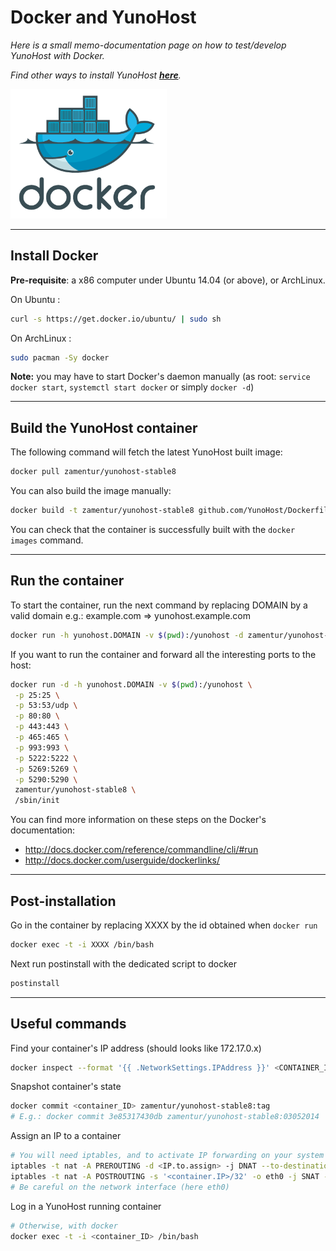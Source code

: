 # Docker and YunoHost

*Here is a small memo-documentation page on how to test/develop YunoHost with Docker.*

*Find other ways to install YunoHost **[here](/install)**.*

<img src="/images/docker.png" width=250>

---

## Install Docker

**Pre-requisite**: a x86 computer under Ubuntu 14.04 (or above), or ArchLinux.

On Ubuntu :
```bash
curl -s https://get.docker.io/ubuntu/ | sudo sh
```

On ArchLinux :
```bash
sudo pacman -Sy docker
```

**Note:** you may have to start Docker's daemon manually (as root: `service docker start`, `systemctl start docker` or simply `docker -d`)

---

## Build the YunoHost container

The following command will fetch the latest YunoHost built image:
```bash
docker pull zamentur/yunohost-stable8
```

You can also build the image manually:
```bash
docker build -t zamentur/yunohost-stable8 github.com/YunoHost/Dockerfile
```

You can check that the container is successfully built with the `docker images` command.

---

## Run the container
To start the container, run the next command by replacing DOMAIN by a valid domain e.g.: example.com => yunohost.example.com
```bash
docker run -h yunohost.DOMAIN -v $(pwd):/yunohost -d zamentur/yunohost-stable8 /sbin/init
```

If you want to run the container and forward all the interesting ports to the host:

```bash
docker run -d -h yunohost.DOMAIN -v $(pwd):/yunohost \
 -p 25:25 \
 -p 53:53/udp \
 -p 80:80 \
 -p 443:443 \
 -p 465:465 \
 -p 993:993 \
 -p 5222:5222 \
 -p 5269:5269 \
 -p 5290:5290 \
 zamentur/yunohost-stable8 \
 /sbin/init
```

You can find more information on these steps on the Docker's documentation:
* http://docs.docker.com/reference/commandline/cli/#run
* http://docs.docker.com/userguide/dockerlinks/

---

## Post-installation
Go in the container by replacing XXXX by the id obtained when `docker run`
```bash
docker exec -t -i XXXX /bin/bash
```
Next run postinstall with the dedicated script to docker
```bash
postinstall
```


---

## Useful commands


Find your container's IP address (should looks like 172.17.0.x)

```bash
docker inspect --format '{{ .NetworkSettings.IPAddress }}' <CONTAINER_ID>
```


Snapshot container's state

```bash
docker commit <container_ID> zamentur/yunohost-stable8:tag
# E.g.: docker commit 3e85317430db zamentur/yunohost-stable8:03052014
```

Assign an IP to a container

```bash
# You will need iptables, and to activate IP forwarding on your system
iptables -t nat -A PREROUTING -d <IP.to.assign> -j DNAT --to-destination <container.IP>
iptables -t nat -A POSTROUTING -s '<container.IP>/32' -o eth0 -j SNAT --to-source <IP.to.assign>
# Be careful on the network interface (here eth0)
```

Log in a YunoHost running container

```bash
# Otherwise, with docker
docker exec -t -i <container_ID> /bin/bash
```
